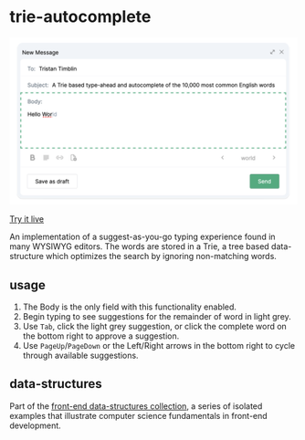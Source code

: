 # trie-autocomplete

![image](screenshot.png)

[Try it live](https://tatimblin.github.io/trie-autocomplete/)

An implementation of a suggest-as-you-go typing experience found in many WYSIWYG editors. The words are stored in a Trie, a tree based data-structure which optimizes the search by ignoring non-matching words.

## usage

1. The Body is the only field with this functionality enabled.
2. Begin typing to see suggestions for the remainder of word in light grey.
3. Use `Tab`, click the light grey suggestion, or click the complete word on the bottom right to approve a suggestion.
4. Use `PageUp`/`PageDown` or the Left/Right arrows in the bottom right to cycle through available suggestions.

## data-structures

Part of the [front-end data-structures collection](https://github.com/tatimblin/data-structures), a series of isolated examples that illustrate  computer science fundamentals in front-end development.
